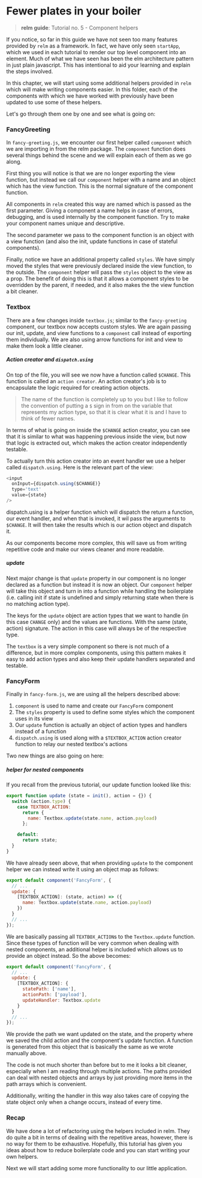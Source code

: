 # Fewer plates in your boiler
> __relm guide__: Tutorial no. 5 - Component helpers

If you notice, so far in this guide we have not seen too many features provided by `relm` as a framework. In fact, we have only seen `startApp`, which we used in each tutorial to render our top level component into an element. Much of what we have seen has been the elm architecture pattern in just plain javascript. This has intentional to aid your learning and explain the steps involved.

In this chapter, we will start using some additional helpers provided in `relm` which will make writing components easier. In this folder, each of the components with which we have worked with previously have been updated to use some of these helpers.

Let's go through them one by one and see what is going on:

### FancyGreeting

In `fancy-greeting.js`, we encounter our first helper called `component` which we are importing in from the relm package. The `component` function does several things behind the scene and we will explain each of them as we go along.

First thing you will notice is that we are no longer exporting the view function, but instead we call our `component` helper with a name and an object which has the view function. This is the normal signature of the component function.

All components in `relm` created this way are named which is passed as the first parameter. Giving a component a name helps in case of errors, debugging, and is used internally by the component function. Try to make your component names unique and descriptive.

The second parameter we pass to the component function is an object with a view function (and also the init, update functions in case of stateful components).

Finally, notice we have an additional property called `styles`. We have simply moved the styles that were previously declared inside the view function, to the outside. The `component` helper will pass the `styles` object to the view as a prop. The benefit of doing this is that it allows a component styles to be overridden by the parent, if needed, and it also makes the the view function a bit cleaner.

### Textbox

There are a few changes inside `textbox.js`; similar to the `fancy-greeting` component, our textbox now accepts custom styles. We are again passing our init, update, and view functions to a `component` call instead of exporting them individually. We are also using arrow functions for init and view to make them look a little cleaner.

##### Action creator and `dispatch.using`

On top of the file, you will see we now have a function called `$CHANGE`. This function is called an `action creator`. An action creator's job is to encapsulate the logic required for creating action objects.

> The name of the function is completely up to you but I like to follow the convention of putting a `$` sign in from on the variable that represents my action type, so that it is clear what it is and I have to think of fewer names.  

In terms of what is going on inside the `$CHANGE` action creator, you can see that it is similar to what was happening previous inside the view, but now that logic is extracted out, which makes the action creator independently testable.

To actually turn this action creator into an event handler we use a helper called `dispatch.using`. Here is the relevant part of the view:

```javascript
<input
  onInput={dispatch.using($CHANGE)}
  type='text'
  value={state}
/>
```
dispatch.using is a helper function which will dispatch the return a function, our event handler, and when that is invoked, it wil pass the arguments to `$CHANGE`. It will then take the results which is our action object and dispatch it.

As our components become more complex, this will save us from writing repetitive code and make our views cleaner and more readable.

##### update

Next major change is that `update` property in our component is no longer declared as a function but instead it is now an object. Our `component` helper will take this object and turn in into a function while handling the boilerplate (i.e. calling init if state is undefined and simply returning state when there is no matching action type).

The keys for the `update` object are action types that we want to handle (in this case `CHANGE` only) and the values are functions. With the same (state, action) signature. The action in this case will always be of the respective type.

The `textbox` is a very simple component so there is not much of a difference, but in more complex components, using this pattern makes it easy to add action types and also keep their update handlers separated and testable.

### FancyForm

Finally in `fancy-form.js`, we are using all the helpers described above:

1. `component` is used to name and create our `FancyForm` component
2. The `styles` property is used to define some styles which the component uses in its view
3. Our `update` function is actually an object of action types and handlers instead of a function
4. `dispatch.using` is used along with a `$TEXTBOX_ACTION` action creator function to relay our nested textbox's actions

Two new things are also going on here:

##### helper for nested components

If you recall from the previous tutorial, our update function looked like this:

```javascript
export function update (state = init(), action = {}) {
  switch (action.type) {
    case TEXTBOX_ACTION:
      return {
        name: Textbox.update(state.name, action.payload)
      };

    default:
      return state;
  }
}
```

We have already seen above, that when providing `update` to the component helper we can instead write it using an object map as follows:

```javascript
export default component('FancyForm', {
  // ...
  update: {
    [TEXTBOX_ACTION]: (state, action) => ({
      name: Textbox.update(state.name, action.payload)
    })
  }
  // ...
});
```

We are basically passing all `TEXTBOX_ACTION`s to the `Textbox.update` function. Since these types of function will be very common when dealing with nested components, an additional helper is included which allows us to provide an object instead. So the above becomes:

```javascript
export default component('FancyForm', {
  // ...
  update: {
    [TEXTBOX_ACTION]: {
      statePath: ['name'],
      actionPath: ['payload'],
      updateHandler: Textbox.update
    }
  }
  // ...
});
```
We provide the path we want updated on the state, and the property where we saved the child action and the component's update function. A function is generated from this object that is basically the same as we wrote manually above.

The code is not much shorter than before but to me it looks a bit cleaner, especially when I am reading through multiple actions. The paths provided can deal with nested objects and arrays by just providing more items in the path arrays which is convenient.

Additionally, writing the handler in this way also takes care of copying the state object only when a change occurs, instead of every time.

### Recap

We have done a lot of refactoring using the helpers included in relm. They do quite a bit in terms of dealing with the repetitive areas, however, there is no way for them to be exhaustive. Hopefully, this tutorial has given you ideas about how to reduce boilerplate code and you can start writing your own helpers.

Next we will start adding some more functionality to our little application.
